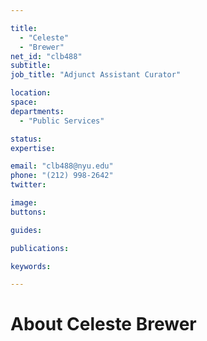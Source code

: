 ```yaml
---

title:
  - "Celeste"
  - "Brewer"
net_id: "clb488"
subtitle: 
job_title: "Adjunct Assistant Curator"

location: 
space: 
departments:
  - "Public Services"

status: 
expertise:

email: "clb488@nyu.edu"
phone: "(212) 998-2642"
twitter: 

image: 
buttons:

guides:

publications:

keywords:

---
```


# About Celeste Brewer


